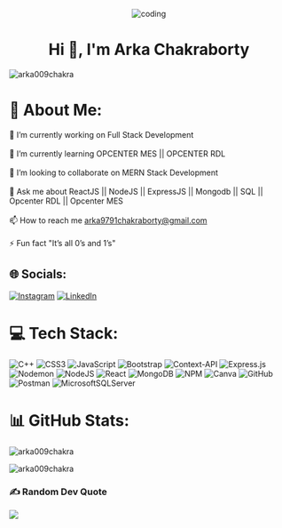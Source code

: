 <p align ="center"><img src="https://ci6.googleusercontent.com/proxy/6yONIoTPFRxmcUzOEqGb9rYBV6ot9p2T-PEXVCf8vS8efQLz1Q0yo4Sa6U0lrDqnZIcEDq445nqEDoRcH9cyZobRVuLb3o8oyyjpFXZX1jC-Y1aa-YGJ3kxAAgGaX-S0gw4Tt_8xte_q=s0-d-e1-ft#https://www.lambdatest.com/blog/wp-content/uploads/2021/02/ezgif.com-gif-maker-1-1.gif" alt="coding" /></p>
<h1 align="center">Hi 👋, I'm Arka Chakraborty</h1>


<p align="left"> <img src="https://komarev.com/ghpvc/?username=arka009chakra&label=Profile%20views&color=0e75b6&style=flat" alt="arka009chakra" /> </p>

# 💫 About Me:
🔭 I’m currently working on Full Stack Development<br><br>🌱 I’m currently learning OPCENTER MES || OPCENTER RDL<br><br>👯 I’m looking to collaborate on MERN Stack Development<br><br>💬 Ask me about ReactJS || NodeJS || ExpressJS || Mongodb || SQL || Opcenter RDL || Opcenter MES<br><br>📫 How to reach me arka9791chakraborty@gmail.com<br><br>⚡ Fun fact "It’s all 0’s and 1’s"


## 🌐 Socials:
[![Instagram](https://img.shields.io/badge/Instagram-%23E4405F.svg?logo=Instagram&logoColor=white)](https://instagram.com/_incredible_ac) [![LinkedIn](https://img.shields.io/badge/LinkedIn-%230077B5.svg?logo=linkedin&logoColor=white)](https://linkedin.com/in/arka-chakraborty-18128a271) 

# 💻 Tech Stack:
![C++](https://img.shields.io/badge/c++-%2300599C.svg?style=for-the-badge&logo=c%2B%2B&logoColor=white) ![CSS3](https://img.shields.io/badge/css3-%231572B6.svg?style=for-the-badge&logo=css3&logoColor=white) ![JavaScript](https://img.shields.io/badge/javascript-%23323330.svg?style=for-the-badge&logo=javascript&logoColor=%23F7DF1E) ![Bootstrap](https://img.shields.io/badge/bootstrap-%238511FA.svg?style=for-the-badge&logo=bootstrap&logoColor=white) ![Context-API](https://img.shields.io/badge/Context--Api-000000?style=for-the-badge&logo=react) ![Express.js](https://img.shields.io/badge/express.js-%23404d59.svg?style=for-the-badge&logo=express&logoColor=%2361DAFB) ![Nodemon](https://img.shields.io/badge/NODEMON-%23323330.svg?style=for-the-badge&logo=nodemon&logoColor=%BBDEAD) ![NodeJS](https://img.shields.io/badge/node.js-6DA55F?style=for-the-badge&logo=node.js&logoColor=white) ![React](https://img.shields.io/badge/react-%2320232a.svg?style=for-the-badge&logo=react&logoColor=%2361DAFB) ![MongoDB](https://img.shields.io/badge/MongoDB-%234ea94b.svg?style=for-the-badge&logo=mongodb&logoColor=white) ![NPM](https://img.shields.io/badge/NPM-%23CB3837.svg?style=for-the-badge&logo=npm&logoColor=white) ![Canva](https://img.shields.io/badge/Canva-%2300C4CC.svg?style=for-the-badge&logo=Canva&logoColor=white) ![GitHub](https://img.shields.io/badge/github-%23121011.svg?style=for-the-badge&logo=github&logoColor=white) ![Postman](https://img.shields.io/badge/Postman-FF6C37?style=for-the-badge&logo=postman&logoColor=white) ![MicrosoftSQLServer](https://img.shields.io/badge/Microsoft%20SQL%20Server-CC2927?style=for-the-badge&logo=microsoft%20sql%20server&logoColor=white)
# 📊 GitHub Stats:
<p><img align="center" src="https://github-readme-stats.vercel.app/api/top-langs?username=arka009chakra&show_icons=true&locale=en&layout=compact" alt="arka009chakra" /></p>

<p><img align="center" src="https://github-readme-streak-stats.herokuapp.com/?user=arka009chakra&" alt="arka009chakra" /></p>

### ✍️ Random Dev Quote
![](https://quotes-github-readme.vercel.app/api?type=horizontal&theme=radical)
